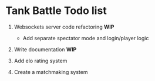 # Tank Battle Todo list

1. Websockets server code refactoring **WIP**

	* Add separate spectator mode and login/player logic

2. Write documentation **WIP**

3. Add elo rating system

4. Create a matchmaking system



